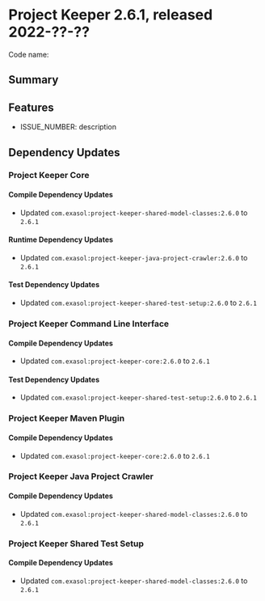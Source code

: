 # Project Keeper 2.6.1, released 2022-??-??

Code name:

## Summary

## Features

* ISSUE_NUMBER: description

## Dependency Updates

### Project Keeper Core

#### Compile Dependency Updates

* Updated `com.exasol:project-keeper-shared-model-classes:2.6.0` to `2.6.1`

#### Runtime Dependency Updates

* Updated `com.exasol:project-keeper-java-project-crawler:2.6.0` to `2.6.1`

#### Test Dependency Updates

* Updated `com.exasol:project-keeper-shared-test-setup:2.6.0` to `2.6.1`

### Project Keeper Command Line Interface

#### Compile Dependency Updates

* Updated `com.exasol:project-keeper-core:2.6.0` to `2.6.1`

#### Test Dependency Updates

* Updated `com.exasol:project-keeper-shared-test-setup:2.6.0` to `2.6.1`

### Project Keeper Maven Plugin

#### Compile Dependency Updates

* Updated `com.exasol:project-keeper-core:2.6.0` to `2.6.1`

### Project Keeper Java Project Crawler

#### Compile Dependency Updates

* Updated `com.exasol:project-keeper-shared-model-classes:2.6.0` to `2.6.1`

### Project Keeper Shared Test Setup

#### Compile Dependency Updates

* Updated `com.exasol:project-keeper-shared-model-classes:2.6.0` to `2.6.1`
